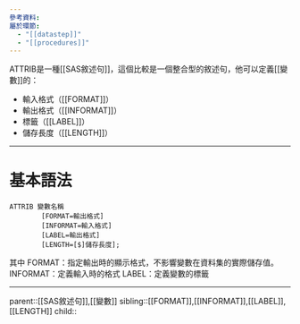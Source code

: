 ```yaml
---
參考資料: 
屬於環節:
  - "[[datastep]]"
  - "[[procedures]]"
---
```

ATTRIB是一種[[SAS敘述句]]，這個比較是一個整合型的敘述句，他可以定義[[變數]]的：
- 輸入格式（[[FORMAT]]）
- 輸出格式（[[INFORMAT]]）
- 標籤（[[LABEL]]）
- 儲存長度（[[LENGTH]]）
- - -
# 基本語法
```SAS
ATTRIB 變數名稱
		[FORMAT=輸出格式]
		[INFORMAT=輸入格式]
		[LABEL=輸出格式]
		[LENGTH=[$]儲存長度];
```
其中
FORMAT：指定輸出時的顯示格式，不影響變數在資料集的實際儲存值。
INFORMAT：定義輸入時的格式
LABEL：定義變數的標籤

- - -
parent::[[SAS敘述句]],[[變數]]
sibling::[[FORMAT]],[[INFORMAT]],[[LABEL]],[[LENGTH]]
child::